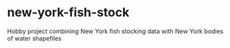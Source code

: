 # new-york-fish-stock
Hobby project combining New York fish stocking data with New York bodies of water shapefiles
